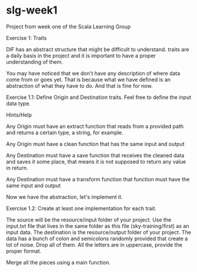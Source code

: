 # slg-week1
Project from week one of the Scala Learning Group


Exercise 1: Traits

DIF has an abstract structure that might be difficult to understand. traits are a daily basis in the project and it is important to have a proper understanding of them.

You may have noticed that we don't have any description of where data come from or goes yet. That is because what we have defined is an abstraction of what they have to do. And that is fine for now.



Exercise 1.1: Define Origin and Destination traits. Feel free to define the input data type.

Hints/Help

Any Origin must have an extract function that reads from a provided path and returns a certain type, a string, for example.

Any Origin must have a clean function that has the same input and output

Any Destination must have a save function that receives the cleaned data and saves it some place, that means it is not supposed to return any value in return.

Any Destination must have a transform function that function must have the same input and output

Now we have the abstraction, let's implement it.



Exercise 1.2: Create at least one implementation for each trait.

The source will be the resource/input folder of your project. Use the input.txt file that lives in the same folder as this file (sky-training/first) as an input data.
The destination is the resource/output folder of your project.
The data has a bunch of colon and semicolons randomly provided that create a lot of noise. Drop all of them.
All the letters are in uppercase, provide the proper format.

Merge all the pieces using a main function.
